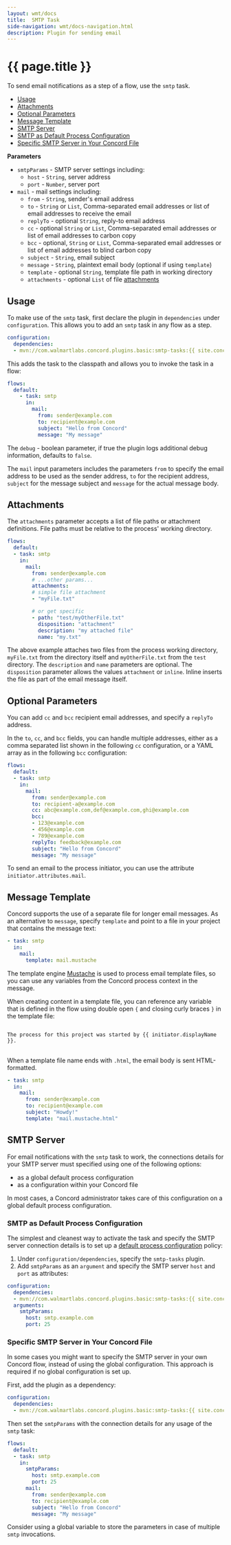 ```yaml
---
layout: wmt/docs
title:  SMTP Task
side-navigation: wmt/docs-navigation.html
description: Plugin for sending email
---
```


# {{ page.title }}

To send email notifications as a step of a flow, use the `smtp` task.

- [Usage](#usage)
- [Attachments](#attachments)
- [Optional Parameters](#optional-parameters)
- [Message Template](#message-template)
- [SMTP Server](#smtp-server)
- [SMTP as Default Process Configuration](#smtp-as-default-process-configuration)
- [Specific SMTP Server in Your Concord File](#specific-smtp-server-in-your-concord-file)

__Parameters__
- `smtpParams` - SMTP server settings including:
  - `host` - `String`, server address
  - `port` - `Number`, server port
- `mail` - mail settings including:
  - `from` - `String`, sender's email address
  - `to` - `String` or `List`, Comma-separated email addresses or list of email addresses to receive the email
  - `replyTo` - optional `String`, reply-to email address
  - `cc` - optional `String` or `List`, Comma-separated email addresses or list of email addresses to carbon copy
  - `bcc` - optional, `String` or `List`, Comma-separated email addresses or list of email addresses to blind carbon copy
  - `subject` - `String`, email subject
  - `message` - `String`, plaintext email body (optional if using `template`)
  - `template` - optional `String`, template file path in working directory
  - `attachments` - optional `List` of file [attachments](#attachments)

## Usage

To make use of the `smtp` task, first declare the plugin in `dependencies` under
`configuration`. This allows you to add an `smtp` task in any flow as a step.

```yaml
configuration:
  dependencies:
  - mvn://com.walmartlabs.concord.plugins.basic:smtp-tasks:{{ site.concord_core_version }}
```

This adds the task to the classpath and allows you to invoke the task in a flow:

```yaml
flows:
  default:
    - task: smtp
      in:
        mail:
          from: sender@example.com
          to: recipient@example.com
          subject: "Hello from Concord"
          message: "My message"
```

The `debug` - boolean parameter, if true the plugin logs additional debug
information, defaults to `false`.

The `mail` input parameters includes the parameters `from` to specify the email
address to be used as the sender address, `to` for the recipient address,
`subject` for the message subject and `message` for the actual message body.

## Attachments

The `attachments` parameter accepts a list of file paths or attachment
definitions. File paths must be relative to the process' working directory.

```yaml
flows:
  default:
  - task: smtp
    in:
      mail:
        from: sender@example.com
        # ...other params...
        attachments:
        # simple file attachment
        - "myFile.txt"

        # or get specific
        - path: "test/myOtherFile.txt"
          disposition: "attachment"
          description: "my attached file"
          name: "my.txt"
```

The above example attaches two files from the process working directory,
`myFile.txt` from the directory itself and `myOtherFile.txt` from the `test`
directory. The `description` and `name` parameters are optional. The
`disposition` parameter allows the values `attachment` or `inline`. Inline
inserts the file as part of the email message itself.

## Optional Parameters

You can add `cc` and `bcc` recipient email addresses, and  specify 
a `replyTo` address.

In the `to`, `cc`, and `bcc` fields, you can handle multiple addresses, either as 
a comma separated list shown in the following `cc` configuration, or a YAML array 
as in the following `bcc` configuration:

```yaml
flows:
  default:
  - task: smtp
    in:
      mail:
        from: sender@example.com
        to: recipient-a@example.com
        cc: abc@example.com,def@example.com,ghi@example.com
        bcc:
        - 123@example.com
        - 456@example.com
        - 789@example.com
        replyTo: feedback@example.com
        subject: "Hello from Concord"
        message: "My message"
```

To send an email to the process initiator, you can use the
attribute `initiator.attributes.mail`.

## Message Template

Concord supports the use of a separate file for longer email messages. As an
alternative to `message`, specify `template` and point to a file in your project
that contains the message text:

```yaml
- task: smtp
  in:
    mail:
      template: mail.mustache
```

The template engine [Mustache](https://mustache.github.io/) is used to process
email template files, so you can use any variables from the Concord process
context in the message.

When creating content in a template file, you can reference any variable that is
defined in the flow using double open `{` and closing curly braces `}` in the
template file:

<pre>
<code>
The process for this project was started by &#123;&#123; initiator.displayName  &#125;&#125;.
</code>
</pre>

When a template file name ends with `.html`, the email body is sent HTML-formatted.

```yaml
- task: smtp
  in:
    mail:
      from: sender@example.com
      to: recipient@example.com
      subject: "Howdy!"
      template: "mail.mustache.html"
```

## SMTP Server

For email notifications with the `smtp` task to work, the connections details
for your SMTP server must specified using one of the following options:

- as a global default process configuration
- as a configuration within your Concord file

In most cases, a Concord administrator takes care of this configuration on a
global default process configuration.

### SMTP as Default Process Configuration
 
The simplest and cleanest way to activate the task and specify the SMTP server
connection details is to set up a
[default process configuration](../getting-started/policies.html#default-process-configuration-rule)
policy:

1. Under `configuration/dependencies`, specify the `smtp-tasks` plugin. 
2. Add `smtpParams` as an `argument` and specify the SMTP server `host` and 
`port` as attributes:

```yaml
configuration:
  dependencies:
  - mvn://com.walmartlabs.concord.plugins.basic:smtp-tasks:{{ site.concord_core_version }}
  arguments:
    smtpParams:
      host: smtp.example.com
      port: 25
```

### Specific SMTP Server in Your Concord File

In some cases you might want to specify the SMTP server in your own Concord
flow, instead of using the global configuration. This approach is required if no
global configuration is set up.

First, add the plugin as a dependency:

```yaml
configuration:
  dependencies:
  - mvn://com.walmartlabs.concord.plugins.basic:smtp-tasks:{{ site.concord_core_version }}
```
 
Then set the `smtpParams` with the connection details for any usage of
the `smtp` task:

```yaml
flows:
  default:
  - task: smtp
    in:
      smtpParams:
        host: smtp.example.com
        port: 25
      mail:
        from: sender@example.com
        to: recipient@example.com
        subject: "Hello from Concord"
        message: "My message"
```

Consider using a global variable to store the parameters in case of multiple
`smtp` invocations.
